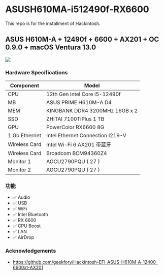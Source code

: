 # ASUSH610MA-i512490f-RX6600
This repo is for the installment of Hackintosh.

## **ASUS H610M-A + 12490f + 6600 + AX201 + OC 0.9.0 + macOS Ventura 13.0** ##

![](/Users/devinpi/Documents/ASUSH610MA-i512490f-RX6600/show.png)

### Hardware Specifications
|Component |        Model|
| -------- | ---------------------------------- |
| CPU   | 12th Gen Intel Core i5-12490f       |
| MB  | ASUS PRIME H610M-A D4              |
| MEM  | KINGBANK DDR4 3200MHz 16GB x 2         |
| SSD  | ZHITAI 7100TiPlus  1 TB            |
| GPU  | PowerColor RX6600 8G|
| 1 Gb Ethernet | Intel Ethernet Connection I219-V   |
| Wireless Card | Intel Wi-Fi 6 AX201 带蓝牙  |
| Wireless Card | Broadcom BCM94360Z4|
| Monitor 1 | AOCU2790PQU  ( 27  )   |
| Monitor 2 | AOCU2790PQU  ( 27 )   |


### 功能

* ✅ Audio
* ✅ USB
* ✅ WiFi
* ✅ Intel Bluetooth
* ✅ RX 6600
* ✅ CPU Boost
* ✅ LAN
* ✅ AirDrop


### Acknowledgements
- https://github.com/geekfory/Hackintosh-EFI-ASUS-H610M-A-12400-6600xt-AX201
